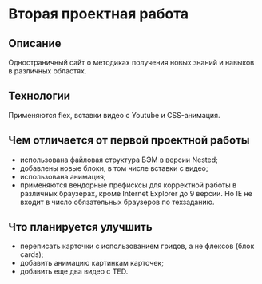 # Вторая проектная работа

## Описание
Одностраничный сайт о методиках получения новых знаний и навыков в различных областях. 

## Технологии
Применяются flex, вставки видео с Youtube и CSS-анимация. 

## Чем отличается от первой проектной работы

* использована файловая структура БЭМ в версии Nested;
* добавлены новые блоки, в том числе вставки с видео;
* использована анимация;
* применяются вендорные префисксы для корректной работы в различных браузерах, кроме Internet Explorer до 9 версии. Но IE не входит в число обязательных браузеров по техзаданию.

## Что планируется улучшить

* переписать карточки с использованием гридов, а не флексов (блок cards);
* добавить анимацию картинкам карточек;
* добавить еще два видео с TED.

